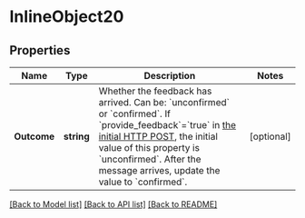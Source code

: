 # InlineObject20

## Properties

Name | Type | Description | Notes
------------ | ------------- | ------------- | -------------
**Outcome** | **string** | Whether the feedback has arrived. Can be: &#x60;unconfirmed&#x60; or &#x60;confirmed&#x60;. If &#x60;provide_feedback&#x60;&#x3D;&#x60;true&#x60; in [the initial HTTP POST](https://www.twilio.com/docs/sms/api/message-resource#create-a-message-resource), the initial value of this property is &#x60;unconfirmed&#x60;. After the message arrives, update the value to &#x60;confirmed&#x60;. | [optional] 

[[Back to Model list]](../README.md#documentation-for-models) [[Back to API list]](../README.md#documentation-for-api-endpoints) [[Back to README]](../README.md)


